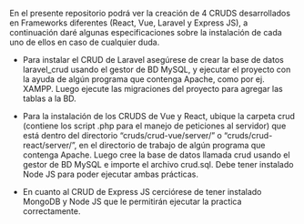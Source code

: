 En el presente repositorio podrá ver la creación de 4 CRUDS desarrollados en Frameworks diferentes (React, Vue, Laravel y Express JS), a continuación daré algunas especificaciones sobre la instalación de cada uno de ellos en caso de cualquier duda.

- Para instalar el CRUD de Laravel asegúrese de crear la base de datos laravel_crud usando el gestor de BD MySQL, y ejecutar el proyecto con la ayuda de algún programa que contenga Apache, como por ej. XAMPP. Luego ejecute las migraciones del proyecto para agregar las tablas a la BD.

- Para la instalación de los CRUDS de Vue y React, ubique la carpeta crud (contiene los script .php para el manejo de peticiones al servidor) que está dentro del directorio “cruds/crud-vue/server/” o “cruds/crud-react/server/”, en el directorio de trabajo de algún programa que contenga Apache. Luego cree la base de datos llamada crud usando el gestor de BD MySQL e importe el archivo crud.sql. Debe tener instalado Node JS para poder ejecutar ambas prácticas.

- En cuanto al CRUD de Express JS cerciórese de tener instalado MongoDB y Node JS que le permitirán ejecutar la practica correctamente.






